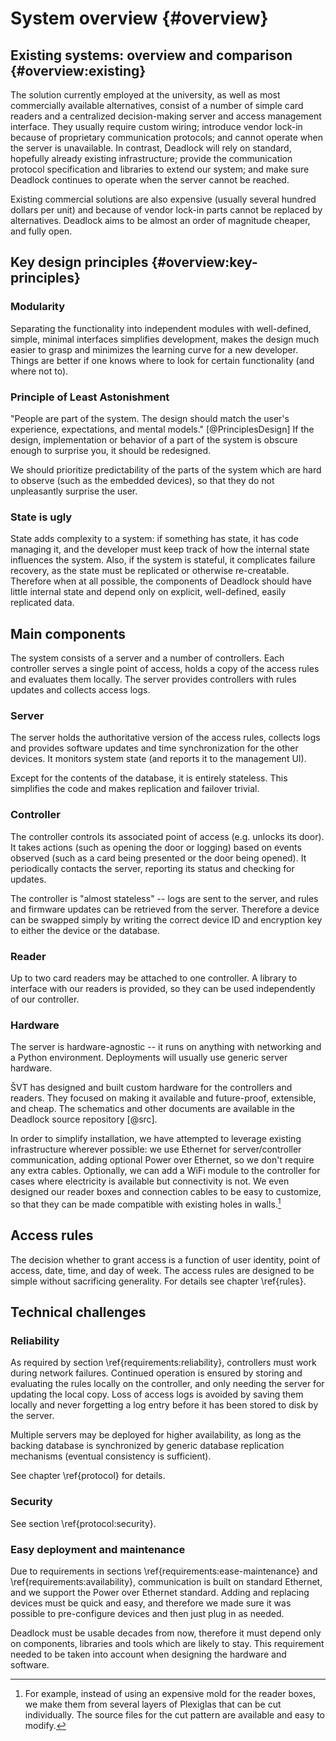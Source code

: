 System overview {#overview}
===============

Existing systems: overview and comparison {#overview:existing}
-----------------------------------------

The solution currently employed at the university, as well as most commercially available alternatives, consist of a number of simple card readers and a centralized decision-making server and access management interface. They usually require custom wiring; introduce vendor lock-in because of proprietary communication protocols; and cannot operate when the server is unavailable. In contrast, Deadlock will rely on standard, hopefully already existing infrastructure; provide the communication protocol specification and libraries to extend our system; and make sure Deadlock continues to operate when the server cannot be reached.

Existing commercial solutions are also expensive (usually several hundred dollars per unit) and because of vendor lock-in parts cannot be replaced by alternatives. Deadlock aims to be almost an order of magnitude cheaper, and fully open.

<!-- \TODO{comparison with specific models} -->
<!-- not really -->

Key design principles {#overview:key-principles}
---------------------

### Modularity

Separating the functionality into independent modules with well-defined, simple, minimal interfaces simplifies development, makes the design much easier to grasp and minimizes the learning curve for a new developer. Things are better if one knows where to look for certain functionality (and where not to).

### Principle of Least Astonishment

"People are part of the system. The design should match the user's experience, expectations, and mental models." [@PrinciplesDesign]
If the design, implementation or behavior of a part of the system is obscure enough to surprise you, it should be redesigned.

We should prioritize predictability of the parts of the system which are hard to observe (such as the embedded devices), so that they do not unpleasantly surprise the user.

### State is ugly

State adds complexity to a system: if something has state, it has code managing it, and the developer must keep track of how the internal state influences the system. Also, if the system is stateful, it complicates failure recovery, as the state must be replicated or otherwise re-creatable. Therefore when at all possible, the components of Deadlock should have little internal state and depend only on explicit, well-defined, easily replicated data.


Main components
---------------

The system consists of a server and a number of controllers. Each controller serves a single point of access, holds a copy of the access rules and evaluates them locally. The server provides controllers with rules updates and collects access logs.

<!-- ![Deadlock components. Note: this picture is horrible, \TODO{}.](src/img/architecture.png) -->

### Server

The server holds the authoritative version of the access rules, collects logs and provides software updates and time synchronization for the other devices. It monitors system state (and reports it to the management UI).

Except for the contents of the database, it is entirely stateless. This simplifies the code and makes replication and failover trivial.

### Controller

The controller controls its associated point of access (e.g. unlocks its door). It takes actions (such as opening the door or logging) based on events observed (such as a card being presented or the door being opened). It periodically contacts the server, reporting its status and checking for updates.

The controller is "almost stateless" -- logs are sent to the server, and rules and firmware updates can be retrieved from the server. Therefore a device can be swapped simply by writing the correct device ID and encryption key to either the device or the database.

### Reader

Up to two card readers may be attached to one controller. A library to interface with our readers is provided, so they can be used independently of our controller.

### Hardware

The server is hardware-agnostic -- it runs on anything with networking and a Python environment. Deployments will usually use generic server hardware.

ŠVT has designed and built custom hardware for the controllers and readers. They focused on making it available and future-proof, extensible, and cheap. The schematics and other documents are available in the Deadlock source repository [@src].

In order to simplify installation, we have attempted to leverage existing infrastructure wherever possible: we use Ethernet for server/controller communication, adding optional Power over Ethernet, so we don't require any extra cables. Optionally, we can add a WiFi module to the controller for cases where electricity is available but connectivity is not. We even designed our reader boxes and connection cables to be easy to customize, so that they can be made compatible with existing holes in walls.[^customize]

[^customize]: For example, instead of using an expensive mold for the reader boxes, we make them from several layers of Plexiglas that can be cut individually. The source files for the cut pattern are available and easy to modify.


Access rules
------------

The decision whether to grant access is a function of user identity, point of access, date, time, and day of week. The access rules are designed to be simple without sacrificing generality. For details see chapter \ref{rules}.

Technical challenges
--------------------

### Reliability

As required by section \ref{requirements:reliability}, controllers must work during network failures. Continued operation is ensured by storing and evaluating the rules locally on the controller, and only needing the server for updating the local copy. Loss of access logs is avoided by saving them locally and never forgetting a log entry before it has been stored to disk by the server.

Multiple servers may be deployed for higher availability, as long as the backing database is synchronized by generic database replication mechanisms (eventual consistency is sufficient).

See chapter \ref{protocol} for details.

### Security

See section \ref{protocol:security}.

### Easy deployment and maintenance

Due to requirements in sections \ref{requirements:ease-maintenance} and \ref{requirements:availability}, communication is built on standard Ethernet, and we support the Power over Ethernet standard. Adding and replacing devices must be quick and easy, and therefore we made sure it was possible to pre-configure devices and then just plug in as needed.

Deadlock must be usable decades from now, therefore it must depend only on components, libraries and tools which are likely to stay. This requirement needed to be taken into account when designing the hardware and software.
